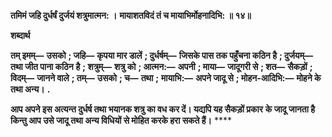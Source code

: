 **तमिमं जहि दुर्धर्षं दुर्जयं शत्रुमात्मन: ।** **मायाशतविदं तं च मायाभिर्मोहनादिभि: ॥ १४॥** 

**शब्दार्थ** 

**तम् इमम्—** **उसको** **; जहि—** **कृपया मार डालें** **; दुर्धर्षम्—** **जिसके पास तक पहुँचना कठिन है** **; दुर्जयम्—** **तथा जीत पाना कठिन** **है** **; शत्रुम्—** **शत्रु को** **; आत्मन:—** **अपनी** **; माया—** **जादूगरी से** **; शत—** **सैकड़ों** **; विदम्—** **जानने वाले** **; तम्—** **उसको** **; च—** **तथा** **;** **मायाभि:—** **अपने जादू से** **; मोहन-आदिभि:—** **मोहने के तथा अन्य।** **.** 

**आप अपने इस अत्यन्त दुर्धर्ष तथा भयानक शत्रु का वध कर दें। यद्यपि यह सैकड़ों प्रकार** **के जादू जानता है किन्तु आप उसे जादू तथा अन्य विधियों से मोहित करके हरा सकते हैं।** **** 